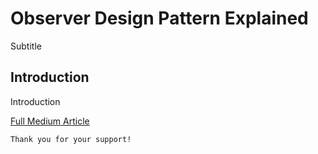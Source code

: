 # Observer Design Pattern Explained

Subtitle

## Introduction

Introduction

[Full Medium Article](https://medium.com/@fedcal)

```
Thank you for your support!
```
